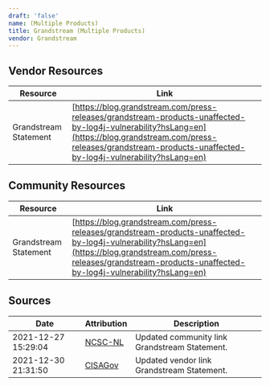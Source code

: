 ```yaml
---
draft: 'false'
name: (Multiple Products)
title: Grandstream (Multiple Products)
vendor: Grandstream
---
```


## Vendor Resources
| Resource | Link |
| --- | --- |
| Grandstream Statement | [https://blog.grandstream.com/press-releases/grandstream-products-unaffected-by-log4j-vulnerability?hsLang=en](https://blog.grandstream.com/press-releases/grandstream-products-unaffected-by-log4j-vulnerability?hsLang=en) |

## Community Resources
| Resource | Link |
| --- | --- |
| Grandstream Statement | [https://blog.grandstream.com/press-releases/grandstream-products-unaffected-by-log4j-vulnerability?hsLang=en](https://blog.grandstream.com/press-releases/grandstream-products-unaffected-by-log4j-vulnerability?hsLang=en) |


## Sources
| Date | Attribution | Description |
| --- | --- | --- |
| 2021-12-27 15:29:04 | [NCSC-NL](https://github.com/NCSC-NL/log4shell/blob/main/software/README.md) | Updated community link Grandstream Statement.  |
| 2021-12-30 21:31:50 | [CISAGov](https://raw.githubusercontent.com/cisagov/log4j-affected-db/develop/README.md) | Updated vendor link Grandstream Statement.  |
